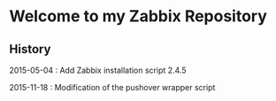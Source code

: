 # Welcome to my Zabbix Repository

## History
2015-05-04 : Add Zabbix installation script 2.4.5

2015-11-18 : Modification of the pushover wrapper script

